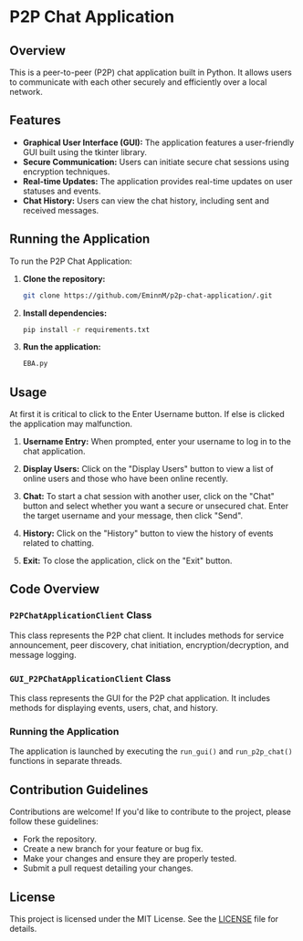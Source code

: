 # P2P Chat Application

## Overview

This is a peer-to-peer (P2P) chat application built in Python. It allows users to communicate with each other securely and efficiently over a local network.

## Features

- **Graphical User Interface (GUI):** The application features a user-friendly GUI built using the tkinter library.
- **Secure Communication:** Users can initiate secure chat sessions using encryption techniques.
- **Real-time Updates:** The application provides real-time updates on user statuses and events.
- **Chat History:** Users can view the chat history, including sent and received messages.

## Running the Application

To run the P2P Chat Application:

1. **Clone the repository:** 
   ```bash
   git clone https://github.com/EminnM/p2p-chat-application/.git
   ```

2. **Install dependencies:**
   ```bash
   pip install -r requirements.txt
   ```

3. **Run the application:**
   ```bash
   EBA.py
   ```

## Usage
At first it is critical to click to the Enter Username button. If else is clicked the application may malfunction.
1. **Username Entry:** When prompted, enter your username to log in to the chat application.
   
2. **Display Users:** Click on the "Display Users" button to view a list of online users and those who have been online recently.
   
3. **Chat:** To start a chat session with another user, click on the "Chat" button and select whether you want a secure or unsecured chat. Enter the target username and your message, then click "Send".
   
4. **History:** Click on the "History" button to view the history of events related to chatting.

5. **Exit:** To close the application, click on the "Exit" button.

## Code Overview

### `P2PChatApplicationClient` Class

This class represents the P2P chat client. It includes methods for service announcement, peer discovery, chat initiation, encryption/decryption, and message logging.


### `GUI_P2PChatApplicationClient` Class

This class represents the GUI for the P2P chat application. It includes methods for displaying events, users, chat, and history.

### Running the Application

The application is launched by executing the `run_gui()` and `run_p2p_chat()` functions in separate threads.

## Contribution Guidelines

Contributions are welcome! If you'd like to contribute to the project, please follow these guidelines:

- Fork the repository.
- Create a new branch for your feature or bug fix.
- Make your changes and ensure they are properly tested.
- Submit a pull request detailing your changes.

## License

This project is licensed under the MIT License. See the [LICENSE](LICENSE) file for details.
